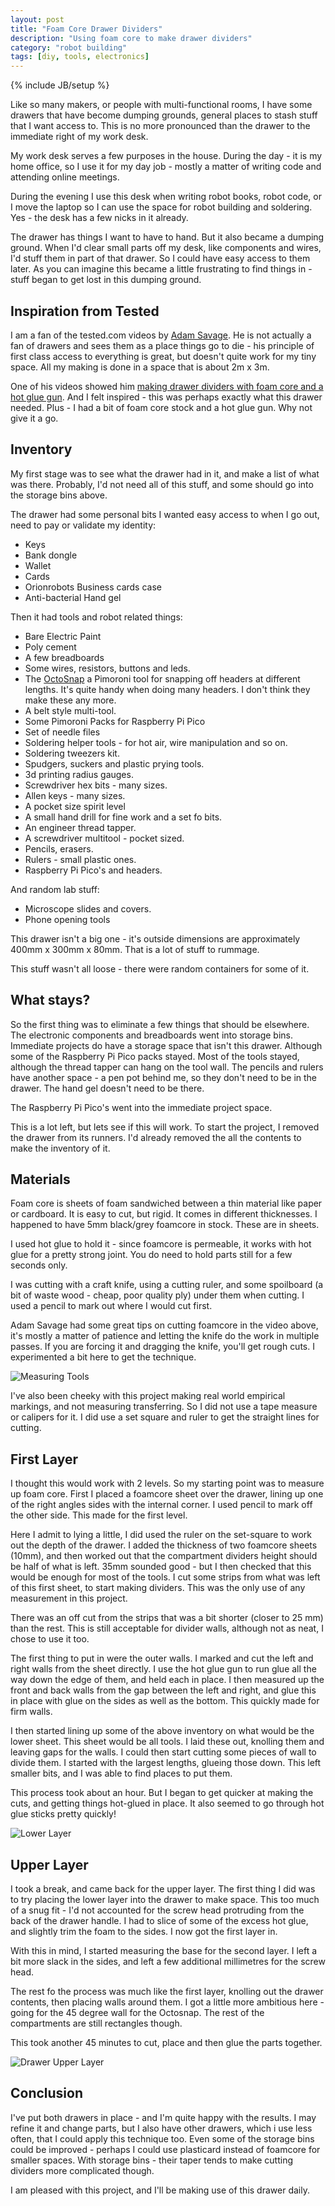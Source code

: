 ```yaml
---
layout: post
title: "Foam Core Drawer Dividers"
description: "Using foam core to make drawer dividers"
category: "robot building"
tags: [diy, tools, electronics]
---
```

{% include JB/setup %}

Like so many makers, or people with multi-functional rooms, I have some drawers that have become dumping grounds, general places to stash stuff that I want access to. This is no more pronounced than the drawer to the immediate right of my work desk.

My work desk serves a few purposes in the house. During the day - it is my home office, so I use it for my day job - mostly a matter of writing code and attending online meetings.

During the evening I use this desk when writing robot books, robot code, or I move the laptop so I can use the space for robot building and soldering. Yes - the desk has a few nicks in it already.

The drawer has things I want to have to hand. But it also became a dumping ground. When I'd clear small parts off my desk, like components and wires, I'd stuff them in part of that drawer. So I could have easy access to them later. As you can imagine this became a little frustrating to find things in - stuff began to get lost in this dumping ground.

## Inspiration from Tested

I am a fan of the tested.com videos by [Adam Savage](https://twitter.com/donttrythis). He is not actually a fan of drawers and sees them as a place things go to die - his principle of first class access to everything is great, but doesn't quite work for my tiny space. All my making is done in a space that is about 2m x 3m.

One of his videos showed him [making drawer dividers with foam core and a hot glue gun](https://www.youtube.com/watch?v=csu4jQNFfzA&ab_channel=AdamSavage%E2%80%99sTested). And I felt inspired - this was perhaps exactly what this drawer needed. Plus - I had a bit of foam core stock and a hot glue gun. Why not give it a go.

## Inventory

My first stage was to see what the drawer had in it, and make a list of what was there. Probably, I'd not need all of this stuff, and some should go into the storage bins above.

The drawer had some personal bits I wanted easy access to when I go out, need to pay or validate my identity:

* Keys
* Bank dongle
* Wallet
* Cards
* Orionrobots Business cards case
* Anti-bacterial Hand gel

Then it had tools and robot related things:

* Bare Electric Paint
* Poly cement
* A few breadboards
* Some wires, resistors, buttons and leds.
* The [OctoSnap](https://www.digikey.be/htmldatasheets/production/2371862/0/0/1/pppinwheel.html) a Pimoroni tool for snapping off headers at different lengths. It's quite handy when doing many headers. I don't think they make these any more.
* A belt style multi-tool.
* Some Pimoroni Packs for Raspberry Pi Pico
* Set of needle files
* Soldering helper tools - for hot air, wire manipulation and so on.
* Soldering tweezers kit.
* Spudgers, suckers and plastic prying tools.
* 3d printing radius gauges.
* Screwdriver hex bits - many sizes.
* Allen keys - many sizes.
* A pocket size spirit level
* A small hand drill for fine work and a set fo bits.
* An engineer thread tapper.
* A screwdriver multitool - pocket sized.
* Pencils, erasers.
* Rulers - small plastic ones.
* Raspberry Pi Pico's and headers.

And random lab stuff:

* Microscope slides and covers.
* Phone opening tools

This drawer isn't a big one - it's outside dimensions are approximately 400mm x 300mm x 80mm. That is a lot of stuff to rummage.

This stuff wasn't all loose - there were random containers for some of it.

## What stays?

So the first thing was to eliminate a few things that should be elsewhere.
The electronic components and breadboards went into storage bins. Immediate projects do have a storage space that isn't this drawer. Although some of the Raspberry Pi Pico packs stayed.
Most of the tools stayed, although the thread tapper can hang on the tool wall. The pencils and rulers have another space - a pen pot behind me, so they don't need to be in the drawer. The hand gel doesn't need to be there.

The Raspberry Pi Pico's went into the immediate project space.

This is a lot left, but lets see if this will work. To start the project, I removed the drawer from its runners. I'd already removed the all the contents to make the inventory of it.

## Materials

Foam core is sheets of foam sandwiched between a thin material like paper or cardboard. It is easy to cut, but rigid. It comes in different thicknesses. I happened to have 5mm black/grey foamcore in stock. These are in sheets.

I used hot glue to hold it - since foamcore is permeable, it works with hot glue for a pretty strong joint. You do need to hold parts still for a few seconds only.

I was cutting with a craft knife, using a cutting ruler, and some spoilboard (a bit of waste wood - cheap, poor quality ply) under them when cutting. I used a pencil to mark out where I would cut first.

Adam Savage had some great tips on cutting foamcore in the video above, it's mostly a matter of patience and letting the knife do the work in multiple passes. If you are forcing it and dragging the knife, you'll get rough cuts. I experimented a bit here to get the technique.

![Measuring Tools](/galleries/2021/05-23-foam-core-drawer-dividers/tools.jpg)

I've also been cheeky with this project making real world empirical markings, and not measuring transferring. So I did not use a tape measure or calipers for it. I did use a set square and ruler to get the straight lines for cutting.

## First Layer

I thought this would work with 2 levels. So my starting point was to measure up foam core. First I placed a foamcore sheet over the drawer, lining up one of the right angles sides with the internal corner. I used pencil to mark off the other side. This made for the first level.

Here I admit to lying a little, I did used the ruler on the set-square to work out the depth of the drawer. I added the thickness of two foamcore sheets (10mm), and then worked out that the compartment dividers height should be half of what is left. 35mm sounded good - but I then checked that this would be enough for most of the tools. I cut some strips from what was left of this first sheet, to start making dividers. This was the only use of any measurement in this project.

There was an off cut from the strips that was a bit shorter (closer to 25 mm) than the rest. This is still acceptable for divider walls, although not as neat, I chose to use it too.

The first thing to put in were the outer walls. I marked and cut the left and right walls from the sheet directly. I use the hot glue gun to run glue all the way down the edge of them, and held each in place. I then measured up the front and back walls from the gap between the left and right, and glue this in place with glue on the sides as well as the bottom. This quickly made for firm walls.

I then started lining up some of the above inventory on what would be the lower sheet. This sheet would be all tools. I laid these out, knolling them and leaving gaps for the walls. I could then start cutting some pieces of wall to divide them. I started with the largest lengths, glueing those down. This left smaller bits, and I was able to find places to put them.

This process took about an hour. But I began to get quicker at making the cuts, and getting things hot-glued in place. It also seemed to go through hot glue sticks pretty quickly!

![Lower Layer](/galleries/2021/05-23-foam-core-drawer-dividers/drawer-lower-layer.jpg)

## Upper Layer

I took a break, and came back for the upper layer. The first thing I did was to try placing the lower layer into the drawer to make space. This too much of a snug fit - I'd not accounted for the screw head protruding from the back of the drawer handle. I had to slice of some of the excess hot glue, and slightly trim the foam to the sides. I now got the first layer in.

With this in mind, I started measuring the base for the second layer. I left a bit more slack in the sides, and left a few additional millimetres for the screw head.

The rest fo the process was much like the first layer, knolling out the drawer contents, then placing walls around them. I got a little more ambitious here - going for the 45 degree wall for the Octosnap. The rest of the compartments are still rectangles though.

This took another 45 minutes to cut, place and then glue the parts together.

![Drawer Upper Layer](/galleries/2021/05-23-foam-core-drawer-dividers/drawer-upper-layer.jpg)

## Conclusion

I've put both drawers in place - and I'm quite happy with the results. I may refine it and change parts, but I also have other drawers, which i use less often, that I could apply this technique too. Even some of the storage bins could be improved - perhaps I could use plasticard instead of foamcore for smaller spaces. With storage bins - their taper tends to make cutting dividers more complicated though.

I am pleased with this project, and I'll be making use of this drawer daily.
